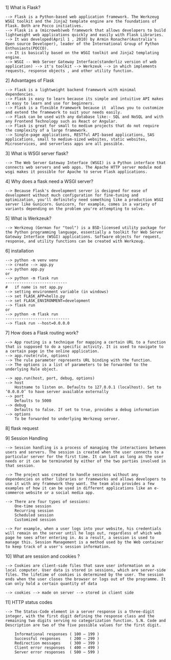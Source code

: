 1] What is Flask?

    --> Flask is a Python-based web application framework. The Werkzeug WSGI toolkit and the Jinja2 template engine are the foundations of Flask. Both are Pocco initiatives.
    --> Flask is a (microweb)web framework that allows developers to build lightweight web applications quickly and easily with Flask Libraries. 
    --> It was developed(April 1 , 2010) by Armin Ronacher(Australia's Open source Developer), leader of the International Group of Python Enthusiasts(POCCO). 
    --> It is basically based on the WSGI toolkit and Jinja2 templating engine.
    --> WSGI -- Web Server Gateway Interface(standerliz version of web application) --> it's toolkit --> Werkzeuk --> in which implements requests, response objects , and other utility function.  
    

2] Advantages of Flask

    --> Flask is a lightweight backend framework with minimal dependencies.
    --> Flask is easy to learn because its simple and intuitive API makes it easy to learn and use for beginners.
    --> Flask is a flexible Framework because it  allows you to customize and extend the framework to suit your needs easily.
    --> Flask can be used with any database like:- SQL and NoSQL and with any Frontend Technology such as React or Angular.
    --> Flask is great for small to medium projects that do not require the complexity of a large framework.
    --> Single-page applications, RESTful API-based applications, SAS applications, small to medium-sized websites, static websites, Microservices, and serverless apps are all possible.

3] What is WSGI server flask?

    --> The Web Server Gateway Interface (WSGI) is a Python interface that connects web servers and web apps. The Apache HTTP server module mod wsgi makes it possible for Apache to serve Flask applications.

4] Why does a flask need a WSGI server?

    --> Because Flask's development server is designed for ease of development without much configuration for fine-tuning and optimization, you'll definitely need something like a production WSGI server like Gunicorn. Gunicorn, for example, comes in a variety of variants depending on the problem you're attempting to solve.

5] What is Werkzeuk?

    --> Werkzeug (German for "tool") is a BSD-licensed utility package for the Python programming language, essentially a toolkit for Web Server Gateway Interface (WSGI) applications. Software objects for request, response, and utility functions can be created with Werkzeug.

6] installation

    --> python -m venv venv
    --> create --> app.py
    --> python app.py
    or
    --> python -m flask run
    ---------------------------
    #   if name is not app.py
    --> setting environment variable (in windows)
    --> set FLASK_APP=hello.py
    --> set FLASK_ENVIRONMENT=development
    --> flask run
    or
    --> python -m flask run
    ----------------------------
    --> flask run --host=0.0.0.0

7] How does a Flask routing work?

    --> App routing is a technique for mapping a certain URL to a function that is supposed to do a specific activity. It is used to navigate to a certain page in the online application.
    --> app.route(rule, options)
    --> The rule parameter represents URL binding with the function.
    --> The options is a list of parameters to be forwarded to the underlying Rule object.

    --> app.run(host, port, debug, options)
    --> host
        Hostname to listen on. Defaults to 127.0.0.1 (localhost). Set to ‘0.0.0.0’ to have server available externally
    --> port
        Defaults to 5000
    --> debug
        Defaults to false. If set to true, provides a debug information
    --> options
        To be forwarded to underlying Werkzeug server.


8] flask request

9] Session Handling

    --> Session handling is a process of managing the interactions between users and servers. The session is created when the user connects to a particular server for the first time. It can last as long as the user needs or it can be terminated by either of the two parties involved in that session.

    --> The project was created to handle sessions without any dependencies on other libraries or frameworks and allows developers to use it with any framework they want. The team also provides a few examples of how it can be used in different applications like an e-commerce website or a social media app.

    --> There are four types of sessions:
        One-time session
        Recurring session
        Scheduled session
        Customized session

    --> For example, when a user logs into your website, his credentials will remain on the server until he logs out, regardless of which web page he sees after entering in. As a result, a session is used to manage this. Session Management is a method used by the Web container to keep track of a user's session information.

10] What are session and cookies ? 

    --> Cookies are client-side files that save user information on a local computer. User data is stored in sessions, which are server-side files. The lifetime of cookies is determined by the user. The session ends when the user closes the browser or logs out of the programme. It can only hold a certain quantity of data

    --> cookies --> made on server --> stored in client side

11] HTTP status codes

    --> The Status-Code element in a server response is a three-digit integer, with the first digit defining the response class and the remaining two digits serving no categorization function. S.N. Code and Description are two of the five possible values for the first digit.
    
        Informational responses ( 100 – 199 )
        Successful responses    ( 200 – 299 )
        Redirection messages    ( 300 – 399 )
        Client error responses  ( 400 – 499 )
        Server error responses  ( 500 – 599 )